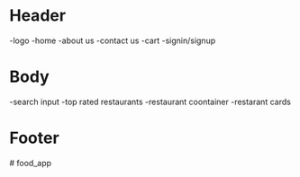 # Header
  -logo
  -home
  -about us
  -contact us
  -cart
  -signin/signup
# Body
  -search input
  -top rated restaurants
  -restaurant coontainer
    -restarant cards
# Footer

#   f o o d _ a p p  
 